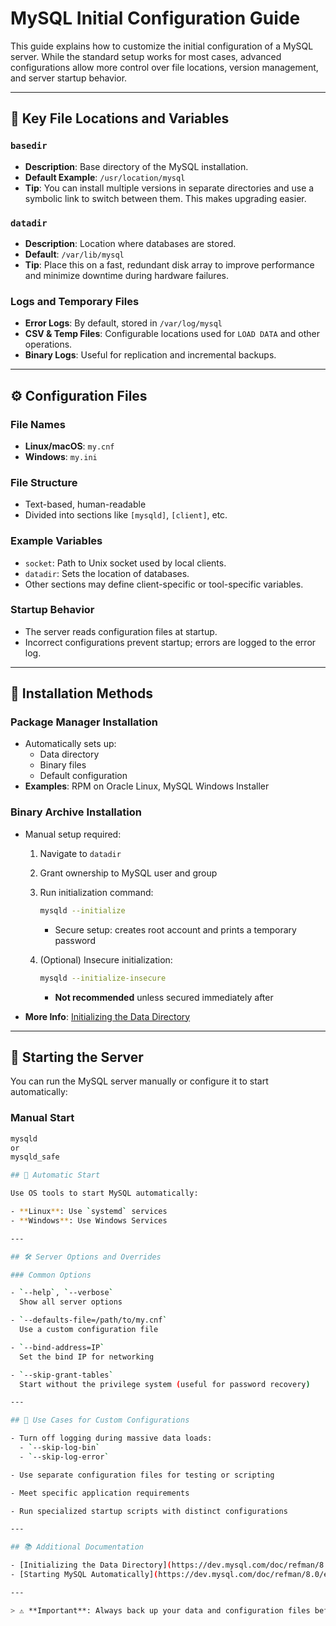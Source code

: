 # MySQL Initial Configuration Guide

This guide explains how to customize the initial configuration of a MySQL server. While the standard setup works for most cases, advanced configurations allow more control over file locations, version management, and server startup behavior.

---

## 📁 Key File Locations and Variables

### `basedir`
- **Description**: Base directory of the MySQL installation.
- **Default Example**: `/usr/location/mysql`
- **Tip**: You can install multiple versions in separate directories and use a symbolic link to switch between them. This makes upgrading easier.

### `datadir`
- **Description**: Location where databases are stored.
- **Default**: `/var/lib/mysql`
- **Tip**: Place this on a fast, redundant disk array to improve performance and minimize downtime during hardware failures.

### Logs and Temporary Files
- **Error Logs**: By default, stored in `/var/log/mysql`
- **CSV & Temp Files**: Configurable locations used for `LOAD DATA` and other operations.
- **Binary Logs**: Useful for replication and incremental backups.

---

## ⚙️ Configuration Files

### File Names
- **Linux/macOS**: `my.cnf`
- **Windows**: `my.ini`

### File Structure
- Text-based, human-readable
- Divided into sections like `[mysqld]`, `[client]`, etc.

### Example Variables
- `socket`: Path to Unix socket used by local clients.
- `datadir`: Sets the location of databases.
- Other sections may define client-specific or tool-specific variables.

### Startup Behavior
- The server reads configuration files at startup.
- Incorrect configurations prevent startup; errors are logged to the error log.

---

## 🔧 Installation Methods

### Package Manager Installation
- Automatically sets up:
  - Data directory
  - Binary files
  - Default configuration
- **Examples**: RPM on Oracle Linux, MySQL Windows Installer

### Binary Archive Installation
- Manual setup required:
  1. Navigate to `datadir`
  2. Grant ownership to MySQL user and group
  3. Run initialization command:

     ```bash
     mysqld --initialize
     ```
     - Secure setup: creates root account and prints a temporary password

  4. (Optional) Insecure initialization:
     ```bash
     mysqld --initialize-insecure
     ```
     - **Not recommended** unless secured immediately after

- **More Info**: [Initializing the Data Directory](https://dev.mysql.com/doc/refman/8.0/en/data-directory-initialization.html)

---

## 🚀 Starting the Server

You can run the MySQL server manually or configure it to start automatically:

### Manual Start
```bash
mysqld
or
mysqld_safe

## 🚀 Automatic Start

Use OS tools to start MySQL automatically:

- **Linux**: Use `systemd` services
- **Windows**: Use Windows Services

---

## 🛠️ Server Options and Overrides

### Common Options

- `--help`, `--verbose`  
  Show all server options

- `--defaults-file=/path/to/my.cnf`  
  Use a custom configuration file

- `--bind-address=IP`  
  Set the bind IP for networking

- `--skip-grant-tables`  
  Start without the privilege system (useful for password recovery)

---

## 🧪 Use Cases for Custom Configurations

- Turn off logging during massive data loads:
  - `--skip-log-bin`
  - `--skip-log-error`

- Use separate configuration files for testing or scripting

- Meet specific application requirements

- Run specialized startup scripts with distinct configurations

---

## 📚 Additional Documentation

- [Initializing the Data Directory](https://dev.mysql.com/doc/refman/8.0/en/data-directory-initialization.html)
- [Starting MySQL Automatically](https://dev.mysql.com/doc/refman/8.0/en/starting-server.html)

---

> ⚠️ **Important**: Always back up your data and configuration files before making changes to your MySQL setup.



